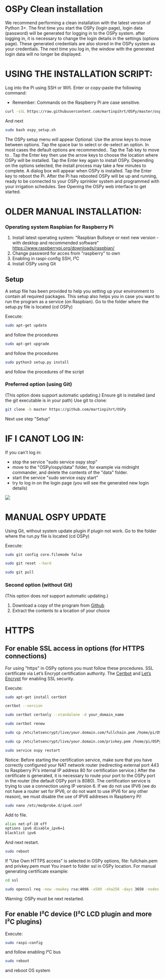 OSPy Clean installation
====
We recommend performing a clean installation with the latest version of Python 3+. The first time you start the OSPy (login page), login data (password) will be generated for logging in to the OSPy system. after logging in, it is necessary to change the login details in the settings (options page). These generated credentials are also stored in the OSPy system as your credentials. The next time you log in, the window with the generated login data will no longer be displayed.

USING THE INSTALLATION SCRIPT:
===========
Log into the Pi using SSH or Wifi. Enter or copy-paste the following command:
* Remember: Commands on the Raspberry Pi are case sensitive.

```sh
curl -sSL https://raw.githubusercontent.com/martinpihrt/OSPy/master/ospy_setup.sh
```
And next
```sh
sudo bash ospy_setup.sh
```

The OSPy setup menu will appear
Optional: Use the arrow keys to move between options. Tap the space bar to select or de-select an option.
In most cases the default options are recommended..
Tap the Tab key to move to <ok>.
Tap the Enter key then use the arrow keys to choose the location where OSPy will be installed.
Tap the Enter key again to install OSPy.
Depending on the options selected, the install process may take a few minutes to complete.
A dialog box will appear when OSPy is installed.
Tap the Enter key to reboot the Pi.
After the Pi has rebooted OSPy will be up and running, ready to be connected to your OSPy sprinkler system and programmed with your irrigation schedules. See Opening the OSPy web interface to get started.


OLDER MANUAL INSTALLATION:
===========

### Operating system Raspbian for Raspberry Pi
1. Install latest operating system: "Raspbian Bullseye or next new version -  with desktop and recommended software" https://www.raspberrypi.org/downloads/raspbian/
2. Change password for acces from "raspberry" to own
3. Enabling in raspi-config SSH, I²C
4. Install OSPy using Git

## Setup
A setup file has been provided to help you setting up your environment to contain all required packages.
This setup also helps you in case you want to run the program as a service (on Raspbian).
Go to the folder where the setup.py file is located (cd OSPy)

Execute: 
```bash
sudo apt-get update
```
and follow the procedures

```bash
sudo apt-get upgrade
```
and follow the procedures

```bash
sudo python3 setup.py install 
```

and follow the procedures of the script

### Preferred option (using Git)
(This option does support automatic updating.)
Ensure git is installed (and the git executable is in your path)
Use git to clone:

```bash
git clone -b master https://github.com/martinpihrt/OSPy
```
Next use step "Setup"


IF I CANOT LOG IN:
===========
If you can't log in:
- stop the service "sudo service ospy stop"
- move to the "OSPy/ospy/data" folder, for example via midnight commander, and delete the contents of the "data" folder.
- start the service "sudo service ospy start"
- try to log in on the login page (you will see the generated new login details)

[![](https://github.com/martinpihrt/OSPy/blob/master/ospy/images/generatedlogin.png?raw=true)](https://github.com/martinpihrt/OSPy/blob/master/ospy/images/generatedlogin.png)</br>



MANUAL OSPY UPDATE
===========
Using Git, without system update plugin if plugin not work. Go to the folder where the run.py file is located (cd OSPy)

Execute:
```bash
sudo git config core.filemode false
```
```bash
sudo git reset --hard
```
```bash
sudo git pull
```

### Second option (without Git)
(This option does *not* support automatic updating.)

1. Download a copy of the program from [Github](https://github.com/martinpihrt/OSPy/archive/master.zip)
2. Extract the contents to a location of your choice


HTTPS
===========

## For enable SSL access in options (for HTTPS connections)
For using "https" in OSPy options you must follow these procedures. SSL certificate via Let’s Encrypt certification authority.
The [Certbot](https://certbot.eff.org/) and [Let’s Encrypt](https://letsencrypt.org/) for enabling SSL security.

Execute:
```bash
sudo apt-get install certbot
```

```bash
certbot --version
```

```bash
sudo certbot certonly --standalone -d your_domain_name
```

```bash
sudo certbot renew
```

```bash
sudo cp /etc/letsencrypt/live/your.domain.com/fullchain.pem /home/pi/OSPy/ssl
```

```bash
sudo cp /etc/letsencrypt/live/your.domain.com/privkey.pem /home/pi/OSPy/ssl
```

```bash
sudo service ospy restart
```

Notice: 
Before starting the certification service, make sure that you have correctly configured your NAT network router (redirecting external port 443 to Raspberry Pi's internal IP address 80 for certification service.) After the certificate is generated, it is necessary to route your port to the OSPy port in the router (the default OSPy port is 8080). The certification service is trying to use a connection using IP version 6. If we do not use IPV6 (we do not have a router set for IPV6, or do not want to use IPV6 for any other reason), we must disable the use of IPV6 addreses in Raspberry Pi!

```bash
sudo nano /etc/modprobe.d/ipv6.conf
```
Add to file.
```bash
alias net-pf-10 off
options ipv6 disable_ipv6=1
blacklist ipv6
```
And next restart.
```bash
sudo reboot
```

If "Use Own HTTPS access" is selected in OSPy options, file: fullchain.pem and privkey.pem must You insert to folder ssl in OSPy location. 
For manual generating certificate example:

```bash
cd ssl  
```

```bash
sudo openssl req -new -newkey rsa:4096 -x509 -sha256 -days 3650 -nodes -out fullchain.pem -keyout privkey.pem  
```

Warning: OSPy must be next restarted. 

## For enable I²C device (I²C LCD plugin and more I²C plugins)  

Execute:
```bash
sudo raspi-config
```
and follow enabling I²C bus
```bash
sudo reboot
```
and reboot OS system